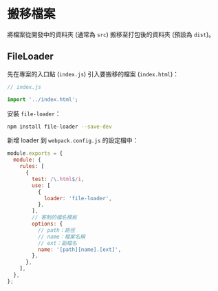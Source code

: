 # 搬移檔案

將檔案從開發中的資料夾 (通常為 `src`) 搬移至打包後的資料夾 (預設為 `dist`)。

## FileLoader

先在專案的入口點 (`index.js`) 引入要搬移的檔案 (`index.html`)：

```js
// index.js

import '../index.html';
```

安裝 `file-loader`：

```bash
npm install file-loader --save-dev
```

新增 loader 到 `webpack.config.js` 的設定檔中：

```js
module.exports = {
  module: {
    rules: [
      {
        test: /\.html$/i,
        use: [
          {
            loader: 'file-loader',
          },
        ],
        // 客制的檔名模板
        options: {
          // path：路徑
          // name：檔案名稱
          // ext：副檔名
          name: '[path][name].[ext]',
        },
      },
    ],
  },
};
```
